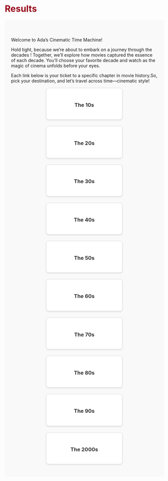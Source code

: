 <h1 style="color: #960018;">Results</h1>
<div class="results-section">
  <p class="text-justify">
  Welcome to Ada’s Cinematic Time Machine!
  </p>
  <p class="text-justify">
  Hold tight, because we’re about to embark on a journey through the decades ! Together, we’ll explore how movies captured the essence of each decade. You’ll choose your favorite decade and watch as the magic of cinema unfolds before your eyes.
  </p>
  <p class="text-justify">
  Each link below is your ticket to a specific chapter in movie history.So, pick your destination, and let’s travel across time—cinematic style!
  </p>
  <div class="results-grid">
    <div class="results-card">
      <a href="/_posts/1910s.md">
        <h3>The 10s</h3>
      </a>
    </div>
    <div class="results-card">
      <a href="/results/1930s.html">
        <h3>The 20s</h3>
      </a>
    </div>
    <div class="results-card">
      <a href="/results/1940s.html">
        <h3>The 30s</h3>
      </a>
    </div>
    <div class="results-card">
      <a href="/results/1950s.html">
        <h3>The 40s</h3>
      </a>
    </div>
    <div class="results-card">
      <a href="/results/1960s.html">
        <h3>The 50s</h3>
      </a>
    </div>
    <div class="results-card">
      <a href="/results/1970s.html">
        <h3>The 60s</h3>
      </a>
    </div>
    <div class="results-card">
      <a href="/results/1980s.html">
        <h3>The 70s</h3>
      </a>
    </div>
    <div class="results-card">
      <a href="/results/1990s.html">
        <h3>The 80s</h3>
      </a>
    </div>
    <div class="results-card">
      <a href="/results/2000s.html">
        <h3>The 90s</h3>
      </a>
    </div>
    <div class="results-card">
      <a href="/results/2010s.html">
        <h3>The 2000s</h3>
      </a>
    </div>
  </div>
</div>

<style>
.results-section {
  padding: 40px 20px;
  background-color: #f9f9f9;
}

.results-grid {
  display: flex;
  flex-wrap: wrap;
  gap: 20px;
  justify-content: center;
}

.results-card {
  background-color: #ffffff;
  border: 1px solid #ddd;
  border-radius: 8px;
  padding: 20px;
  text-align: center;
  width: 200px;
  box-shadow: 0 2px 4px rgba(0, 0, 0, 0.1);
}

.results-card a {
  text-decoration: none;
  color: #333;
}

.results-card a:hover {
  color: #960018; /* Rouge carmin */
}
</style>